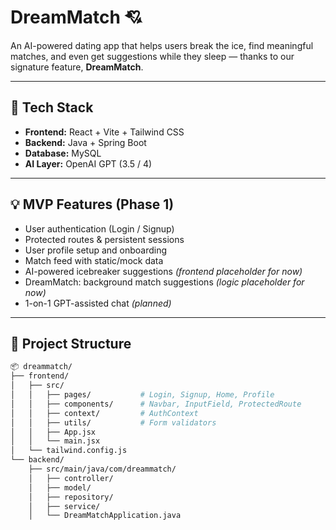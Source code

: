 # DreamMatch 💘  
An AI-powered dating app that helps users break the ice, find meaningful matches, and even get suggestions while they sleep — thanks to our signature feature, **DreamMatch**.

---

## 🔧 Tech Stack

- **Frontend:** React + Vite + Tailwind CSS  
- **Backend:** Java + Spring Boot  
- **Database:** MySQL  
- **AI Layer:** OpenAI GPT (3.5 / 4)

---

## 💡 MVP Features (Phase 1)

- User authentication (Login / Signup)
- Protected routes & persistent sessions
- User profile setup and onboarding
- Match feed with static/mock data
- AI-powered icebreaker suggestions *(frontend placeholder for now)*
- DreamMatch: background match suggestions *(logic placeholder for now)*
- 1-on-1 GPT-assisted chat *(planned)*

---

## 📁 Project Structure

```bash
📦 dreammatch/
├── frontend/
│   ├── src/
│   │   ├── pages/           # Login, Signup, Home, Profile
│   │   ├── components/      # Navbar, InputField, ProtectedRoute
│   │   ├── context/         # AuthContext
│   │   ├── utils/           # Form validators
│   │   ├── App.jsx
│   │   └── main.jsx
│   └── tailwind.config.js
└── backend/
    ├── src/main/java/com/dreammatch/
    │   ├── controller/
    │   ├── model/
    │   ├── repository/
    │   ├── service/
    │   └── DreamMatchApplication.java
